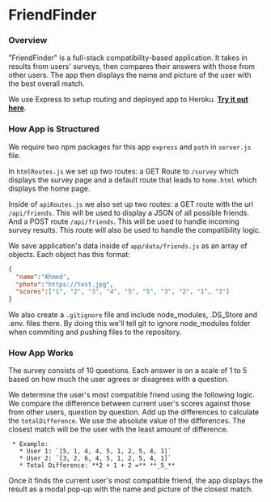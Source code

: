 # FriendFinder


### Overview

"FriendFinder" is a full-stack compatibility-based application. It takes in results from users' surveys, then compares their answers with those from other users. The app then displays the name and picture of the user with the best overall match.

We use Express to setup routing and deployed app to Heroku. [**Try it out here**](https://nameless-river-63958.herokuapp.com).


### How App is Structured
 
We require two npm packages for this app `express` and `path` in `server.js` file. 

In `htmlRoutes.js` we set up two routes: a GET Route to `/survey` which displays the survey page and a default route that leads to `home.html` which displays the home page. 

Inside of `apiRoutes.js` we also set up two routes: a GET route with the url `/api/friends`. This will be used to display a JSON of all possible friends. And a POST route `/api/friends`. This will be used to handle incoming survey results. This route will also be used to handle the compatibility logic.
 
We save application's data inside of `app/data/friends.js` as an array of objects. Each object has this format: 

```json
{
  "name":"Ahmed",
  "photo":"https://test.jpg",
  "scores":["1", "2", "3", "4", "5", "5", "3", "2", "1", "3"]
}
```

We also create a `.gitignore` file and include node_modules, .DS_Store and .env. files there. By doing this we'll tell git to ignore node_modules folder when commiting and pushing files to the repository. 


### How App Works

The survey consists of 10 questions. Each answer is on a scale of 1 to 5 based on how much the user agrees or disagrees with a question.

We determine the user's most compatible friend using the following logic. We compare the difference between current user's scores against those from other users, question by question. Add up the differences to calculate the `totalDifference`. We use the absolute value of the differences. The closest match will be the user with the least amount of difference.

     * Example:
       * User 1: `[5, 1, 4, 4, 5, 1, 2, 5, 4, 1]`
       * User 2: `[3, 2, 6, 4, 5, 1, 2, 5, 4, 1]`
       * Total Difference: **2 + 1 + 2 =** **_5_**

Once it finds the current user's most compatible friend, the app displays the result as a modal pop-up with the name and picture of the closest match.

